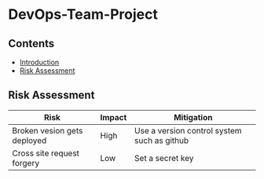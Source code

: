 # DevOps-Team-Project

## Contents

* [Introduction](#Introduction)
* [Risk Assessment](#Risk-Assessment)

## Risk Assessment

| Risk | Impact | Mitigation |
|------|--------|--------------------|
| Broken vesion gets deployed | High | Use a version control system such as github |
|Cross site request forgery | Low | Set a secret key |

